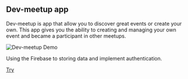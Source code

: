 ## Dev-meetup app

Dev-meetup is app that allow you to discover great events or create your own.
This app gives you the ability to creating and managing your own event and became a participant in other meetups.

![Dev-meetup Demo](public/demo.gif)

Using the Firebase to storing data and implement authentication.

[Try](https://nadiiabilockon.github.io/dev-meetup/)
